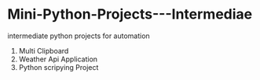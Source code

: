 # Mini-Python-Projects---Intermediae
intermediate python projects for automation 
1. Multi Clipboard 
2. Weather Api Application
3. Python scripying Project 
